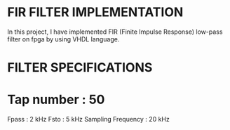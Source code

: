 # FIR FILTER IMPLEMENTATION

In this project, I have implemented FIR (Finite Impulse Response) low-pass filter on fpga by using VHDL language. 

# FILTER SPECIFICATIONS 

# Tap number         : 50 
Fpass              : 2 kHz
Fsto               : 5 kHz
Sampling Frequency : 20 kHz


